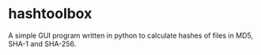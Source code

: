 # hashtoolbox

A simple GUI program written in python to calculate hashes of files in MD5, SHA-1 and SHA-256. 
